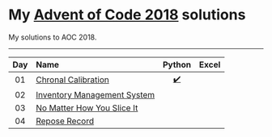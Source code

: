 # My [Advent of Code 2018](http://adventofcode.com/2018) solutions
My solutions to AOC 2018.

---

| Day     | Name                                                    | Python                         | Excel                        |
|:-------:|:--------------------------------------------------------|:------------------------------:|:----------------------------:|
| 01      | [Chronal Calibration][day01]                            |  [:heavy_check_mark:][py01]   |                               |
| 02      | [Inventory Management System][day02]                            |     |                              |
| 03      | [No Matter How You Slice It][day03]                            |    |                               |
| 04      | [Repose Record][day04]                            |     |                               |

[day01]: https://adventofcode.com/2018/day/1
[day02]: https://adventofcode.com/2018/day/2
[day03]: https://adventofcode.com/2018/day/3
[day04]: https://adventofcode.com/2018/day/4


[py01]: ./Python/Day_1/aoc_day1.py
[py02]: ./Python/Day_2/aoc_day2.py
[py03]: ./Python/Day_3/aoc_day3.py

